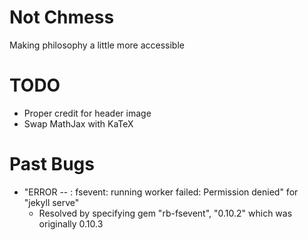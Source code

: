 # Not Chmess
Making philosophy a little more accessible

# TODO 
* Proper credit for header image
* Swap MathJax with KaTeX

# Past Bugs
* "ERROR -- : fsevent: running worker failed: Permission denied" for "jekyll serve"
    * Resolved by specifying gem "rb-fsevent", "0.10.2" which was originally 0.10.3
